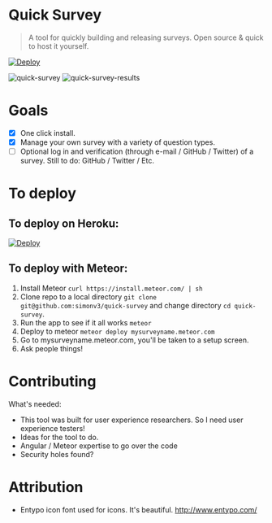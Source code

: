 # Quick Survey

> A tool for quickly building and releasing surveys. Open source & quick to host it yourself.

[![Deploy](https://www.herokucdn.com/deploy/button.svg)](https://heroku.com/deploy?template=https://github.com/simonv3/quick-survey/tree/develop)

![quick-survey](http://i.imgur.com/AYn4Jd4.png)
![quick-survey-results](http://i.imgur.com/4elbHfe.png)

# Goals

* [x] One click install.
* [x] Manage your own survey with a variety of question types.
* [ ] Optional log in and verification (through e-mail / GitHub / Twitter) of a survey. Still to do: GitHub / Twitter / Etc.

# To deploy

## To deploy on Heroku:

[![Deploy](https://www.herokucdn.com/deploy/button.svg)](https://heroku.com/deploy?template=https://github.com/simonv3/quick-survey/tree/develop)

## To deploy with Meteor:

1. Install Meteor `curl https://install.meteor.com/ | sh`
2. Clone repo to a local directory `git clone git@github.com:simonv3/quick-survey` and change directory `cd quick-survey`.
4. Run the app to see if it all works `meteor`
5. Deploy to meteor `meteor deploy mysurveyname.meteor.com`
6. Go to mysurveyname.meteor.com, you'll be taken to a setup screen.
7. Ask people things!

# Contributing

What's needed:

* This tool was built for user experience researchers. So I need user experience testers!
* Ideas for the tool to do.
* Angular / Meteor expertise to go over the code
* Security holes found?

# Attribution

* Entypo icon font used for icons. It's beautiful. http://www.entypo.com/

